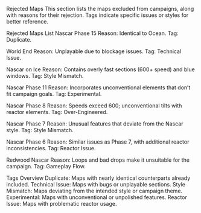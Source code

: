 Rejected Maps
This section lists the maps excluded from campaigns, along with reasons for their rejection. Tags indicate specific issues or styles for better reference.


Rejected Maps List
Nascar Phase 15
Reason: Identical to Ocean.
Tag: Duplicate.

World End
Reason: Unplayable due to blockage issues.
Tag: Technical Issue.

Nascar on Ice
Reason: Contains overly fast sections (600+ speed) and blue windows.
Tag: Style Mismatch.

Nascar Phase 11
Reason: Incorporates unconventional elements that don’t fit campaign goals.
Tag: Experimental.

Nascar Phase 8
Reason: Speeds exceed 600; unconventional tilts with reactor elements.
Tag: Over-Engineered.

Nascar Phase 7
Reason: Unusual features that deviate from the Nascar style.
Tag: Style Mismatch.

Nascar Phase 6
Reason: Similar issues as Phase 7, with additional reactor inconsistencies.
Tag: Reactor Issue.

Redwood Nascar
Reason: Loops and bad drops make it unsuitable for the campaign.
Tag: Gameplay Flow.




Tags Overview
Duplicate: Maps with nearly identical counterparts already included.
Technical Issue: Maps with bugs or unplayable sections.
Style Mismatch: Maps deviating from the intended style or campaign theme.
Experimental: Maps with unconventional or unpolished features.
Reactor Issue: Maps with problematic reactor usage.